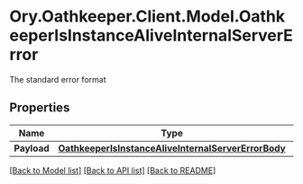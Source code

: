 # Ory.Oathkeeper.Client.Model.OathkeeperIsInstanceAliveInternalServerError
The standard error format
## Properties

Name | Type | Description | Notes
------------ | ------------- | ------------- | -------------
**Payload** | [**OathkeeperIsInstanceAliveInternalServerErrorBody**](OathkeeperIsInstanceAliveInternalServerErrorBody.md) |  | [optional] 

[[Back to Model list]](../README.md#documentation-for-models) [[Back to API list]](../README.md#documentation-for-api-endpoints) [[Back to README]](../README.md)

